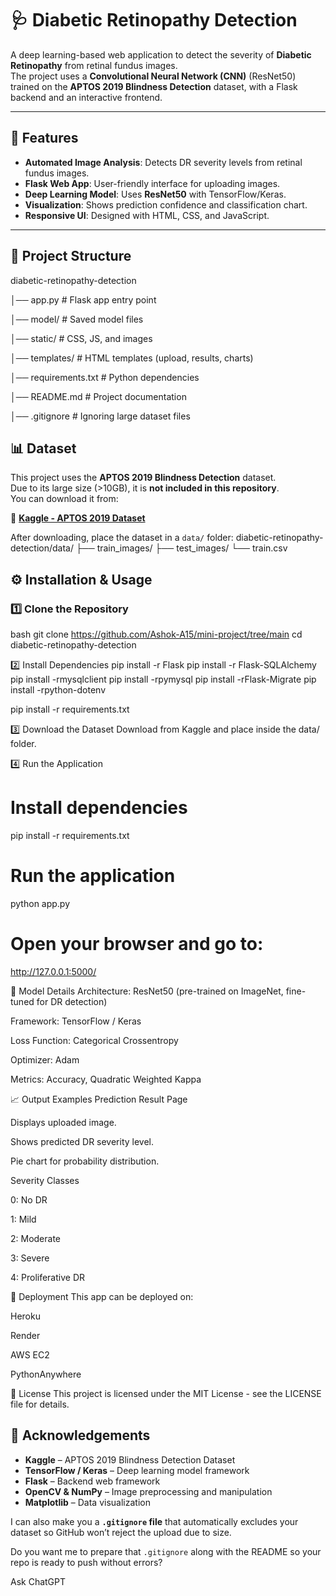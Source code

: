 # 🩺 Diabetic Retinopathy Detection

A deep learning-based web application to detect the severity of **Diabetic Retinopathy** from retinal fundus images.  
The project uses a **Convolutional Neural Network (CNN)** (ResNet50) trained on the **APTOS 2019 Blindness Detection** dataset, with a Flask backend and an interactive frontend.

---

## 📌 Features
- **Automated Image Analysis**: Detects DR severity levels from retinal fundus images.
- **Flask Web App**: User-friendly interface for uploading images.
- **Deep Learning Model**: Uses **ResNet50** with TensorFlow/Keras.
- **Visualization**: Shows prediction confidence and classification chart.
- **Responsive UI**: Designed with HTML, CSS, and JavaScript.

---

## 📂 Project Structure

diabetic-retinopathy-detection

│── app.py # Flask app entry point

│── model/ # Saved model files

│── static/ # CSS, JS, and images

│── templates/ # HTML templates (upload, results, charts)

│── requirements.txt # Python dependencies

│── README.md # Project documentation

│── .gitignore # Ignoring large dataset files


## 📊 Dataset
This project uses the **APTOS 2019 Blindness Detection** dataset.  
Due to its large size (>10GB), it is **not included in this repository**.  
You can download it from:

🔗 **[Kaggle - APTOS 2019 Dataset](https://www.kaggle.com/competitions/aptos2019-blindness-detection/data)**

After downloading, place the dataset in a `data/` folder:
diabetic-retinopathy-detection/data/
├── train_images/
├── test_images/
└── train.csv


## ⚙️ Installation & Usage

### 1️⃣ Clone the Repository
bash
git clone https://github.com/Ashok-A15/mini-project/tree/main
cd diabetic-retinopathy-detection

2️⃣ Install Dependencies
pip install -r Flask
pip install -r Flask-SQLAlchemy
pip install -rmysqlclient
pip install -rpymysql
pip install -rFlask-Migrate
pip install -rpython-dotenv

pip install -r requirements.txt

3️⃣ Download the Dataset
Download from Kaggle and place inside the data/ folder.


4️⃣ Run the Application
# Install dependencies
pip install -r requirements.txt

# Run the application
python app.py

# Open your browser and go to:
http://127.0.0.1:5000/

🧠 Model Details
Architecture: ResNet50 (pre-trained on ImageNet, fine-tuned for DR detection)

Framework: TensorFlow / Keras

Loss Function: Categorical Crossentropy

Optimizer: Adam

Metrics: Accuracy, Quadratic Weighted Kappa

📈 Output Examples
Prediction Result Page

Displays uploaded image.

Shows predicted DR severity level.

Pie chart for probability distribution.

Severity Classes

0: No DR

1: Mild

2: Moderate

3: Severe

4: Proliferative DR

🚀 Deployment
This app can be deployed on:

Heroku

Render

AWS EC2

PythonAnywhere

📝 License
This project is licensed under the MIT License - see the LICENSE file for details.


## 🤝 Acknowledgements

- **Kaggle** – APTOS 2019 Blindness Detection Dataset  
- **TensorFlow / Keras** – Deep learning model framework  
- **Flask** – Backend web framework  
- **OpenCV & NumPy** – Image preprocessing and manipulation  
- **Matplotlib** – Data visualization  

I can also make you a **`.gitignore` file** that automatically excludes your dataset so GitHub won’t reject the upload due to size.  

Do you want me to prepare that `.gitignore` along with the README so your repo is ready to push without errors?








Ask ChatGPT





